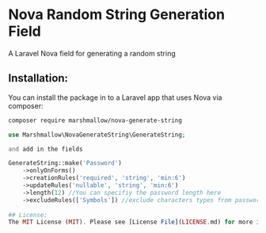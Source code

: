 # Nova Random String Generation Field
A Laravel Nova field for generating a random string
 
## Installation:

You can install the package in to a Laravel app that uses Nova via composer:

```bash
composer require marshmallow/nova-generate-string
```

```php
use Marshmallow\NovaGenerateString\GenerateString;

and add in the fields

GenerateString::make('Password')
    ->onlyOnForms()
    ->creationRules('required', 'string', 'min:6')
    ->updateRules('nullable', 'string', 'min:6')
    ->length(12) //You can specifiy the password length here
    ->excludeRules(['Symbols']) //exclude characters types from password (Symbols, Numbers. Uppercase, Lowercase), do not call method to include all types
  
## License:
The MIT License (MIT). Please see [License File](LICENSE.md) for more information.
